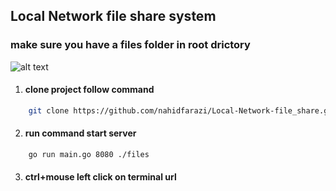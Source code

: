 ## Local Network file share system 

### make sure you have a files folder in root drictory
![alt text]([http://url/to/img.png](https://github.com/nahidfarazi/Local-Network-file_share/blob/main/files_folder.png))

1. #### clone project follow command
```sh 
    git clone https://github.com/nahidfarazi/Local-Network-file_share.git

```
2. #### run command start server
 
```sh 
    go run main.go 8080 ./files

```
3. #### ctrl+mouse left click on terminal url
